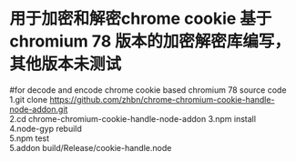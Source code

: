 # 用于加密和解密chrome cookie  基于chromium 78 版本的加密解密库编写，其他版本未测试
#for decode and encode chrome cookie based chromium 78 source code  
1.git clone https://github.com/zhbn/chrome-chromium-cookie-handle-node-addon.git  
2.cd chrome-chromium-cookie-handle-node-addon
3.npm install   
4.node-gyp rebuild  
5.npm test   
5.addon build/Release/cookie-handle.node     
